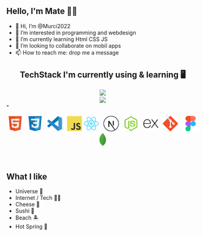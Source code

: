 ## Hello, I'm **Mate** 👋🏻

- 👋 Hi, I’m @Murci2022
- 👀 I’m interested in programming and webdesign
- 🌱 I’m currently learning Html CSS JS
- 💞️ I’m looking to collaborate on mobil apps
- 📫 How to reach me: drop me a message

<h2 align="center">TechStack I'm currently using & learning 🖥</h2>
<div align="center">
<img src="https://media.giphy.com/media/QssGEmpkyEOhBCb7e1/giphy.gif" width="90">
</div>

<div align="center">

<img src="https://media.giphy.com/media/QssGEmpkyEOhBCb7e1/giphy.gif" width="90">
</div>" 







<p align="center">
<img src="https://github.com/devicons/devicon/blob/master/icons/html5/html5-original.svg" width="40" height="40"/>
 &nbsp;
<img src="https://github.com/devicons/devicon/blob/master/icons/css3/css3-original.svg" width="40" height="40"/>
 &nbsp;
<img src="https://github.com/devicons/devicon/blob/master/icons/vscode/vscode-original.svg" width="40" height="40"/>
 &nbsp;
<img src="https://github.com/devicons/devicon/blob/master/icons/javascript/javascript-original.svg" width="40" height="40"/>
<img src="https://github.com/devicons/devicon/blob/master/icons/react/react-original.svg" width="40" height="40"/>
 &nbsp;
<img src="https://github.com/devicons/devicon/blob/master/icons/nextjs/nextjs-line.svg" width="40" height="40"/>
 &nbsp;
<img src="https://github.com/devicons/devicon/blob/master/icons/nodejs/nodejs-original.svg" width="40" height="40"/>
 &nbsp;
<img src="https://github.com/devicons/devicon/blob/master/icons/express/express-original.svg" width="40" height="40"/>
 &nbsp;
<img src="https://github.com/devicons/devicon/blob/master/icons/git/git-original.svg" width="40" height="40"/>
 &nbsp;
<img src="https://github.com/devicons/devicon/blob/master/icons/figma/figma-original.svg" width="40" height="40"/>
 &nbsp;
<img src="https://github.com/devicons/devicon/blob/master/icons/mongodb/mongodb-original.svg" width="40" height="40"/>
 &nbsp;
  

</p>
<!-- <p align="center"> -->

<!-- <img src="https://github.com/devicons/devicon/blob/master/icons/redux/redux-original.svg" width="40" height="40"/>
 &nbsp; -->
<!-- <img src="https://github.com/devicons/devicon/blob/master/icons/firebase/firebase-plain.svg" width="40" height="40"/>
 &nbsp; -->
<!-- <img src="https://github.com/devicons/devicon/blob/master/icons/mysql/mysql-original.svg" width="40" height="40"/>
 &nbsp; -->
 <!--  &nbsp;
<img src="https://github.com/devicons/devicon/blob/master/icons/typescript/typescript-original.svg" width="40" height="40"/> 
 &nbsp; -->
<!-- <img src="https://github.com/devicons/devicon/blob/master/icons/tailwindcss/tailwindcss-plain.svg" width="40" height="40"/>
 &nbsp; -->
<!-- <img src="https://github.com/devicons/devicon/blob/master/icons/sass/sass-original.svg" width="40" height="40"/>
 &nbsp; -->
</p>
<br>

## What I like

- Universe 🌌
- Internet / Tech 👨‍💻
- Cheese 🧀
- Sushi 🍣
- Beach 🏝
- Hot Spring 🛁

<!---
Murci2022/Murci2022 is a ✨ special ✨ repository because its `README.md` (this file) appears on your GitHub profile.
You can click the Preview link to take a look at your changes.
--->
